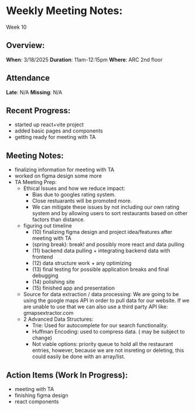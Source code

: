 # Weekly Meeting Notes:
Week 10

## Overview:
**When**:  3/18/2025
**Duration**:  11am-12:15pm
**Where**:  ARC 2nd floor

## Attendance
**Late**: N/A 
**Missing**: N/A

## Recent Progress:
- started up react+vite project
- added basic pages and components
- getting ready for meeting with TA

## Meeting Notes: 
- finalizing information for meeting with TA
- worked on figma design some more
- TA Meeting Prep:
    - Ethical Issues and how we reduce impact:
        - Bias due to googles rating system.
        - Close restuarants will be promoted more.
        - We can mitigate these issues by not including our own rating system and by allowing users to sort restaurants based on other factors than distance.
    - figuring out timeline
        - (10) finalizing figma design and project idea/features after meeting with TA
        - (spring break): break! and possibly more react and data pulling
        - (11) backend data pulling + integrating backend data with frontend
        - (12) data structure work + any optimizing
        - (13) final testing for possible application breaks and final debugging
        - (14) polishing site
        - (15) finished app and presentation
    - Source for data extraction / data processing: We are going to be using the google maps API in order to pull data for our website. If we are unable to use that we can also use a third party API like: gmapsextractor.com
    - 2 Advanced Data Structures:
        - Trie: Used for autocomplete for our search functionality.
        - Huffman Encoding: used to compress data. ( may be subject to change)
        - Not viable options: priority queue to hold all the restaurant entries, however, because we are not insreting or deleting, this could easily be done with an array/list.

    
 
## Action Items (Work In Progress):
- meeting with TA
- finishing figma design
- react components
